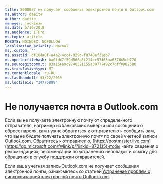 ```yaml
---
title: 8000037 не получает сообщения электронной почты в Outlook.com
ms.author: daeite
author: daeite
manager: jackiesm
ms.date: 5/16/2018
ms.audience: ITPro
ms.topic: article
ROBOTS: NOINDEX, NOFOLLOW
localization_priority: Normal
ms,.custom: ''
ms.assetid: df10da0f-a4a2-4cc4-929d-f8740ef31eb7
ms.openlocfilehash: ba0fdd7f59d566a8f214cc57d63aa637665cb770
ms.sourcegitcommit: 03a156a9c9740521155a30775492c7dff0982588
ms.translationtype: MT
ms.contentlocale: ru-RU
ms.lasthandoff: 03/22/2019
ms.locfileid: "30776899"
---
```

# <a name="not-receiving-mail-in-outlookcom"></a>Не получается почта в Outlook.com

Если вы не получаете электронную почту от определенного отправителя, например из банковских выверки или сообщений о сбросе пароля, вам нужно обратиться к отправителю и сообщить вам, что вы не будете получать электронную почту по своей учетной записи Outlook.com. Обратитесь к отправителю, [https://postmaster.live.com](https://go.microsoft.com/fwlink/p/?linkid=872135)чтобы найти сведения о рекомендациях, рекомендации по устранению неполадок и ссылку для обращения в службу поддержки отправителей.
  
Если ваша учетная запись Outlook.com не получает сообщения электронной почты, ознакомьтесь со статьей [Устранение проблем с синхронизацией электронной почты Outlook.com](https://go.microsoft.com/fwlink/p/?linkid=874363).
  

